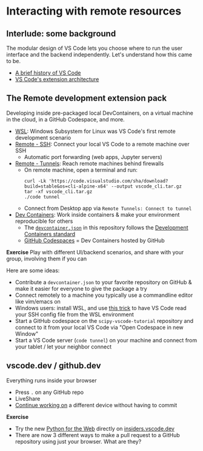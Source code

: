 # Interacting with remote resources

## Interlude: some background

The modular design of VS Code lets you choose where to run the user interface and the backend independently. Let's understand how this came to be.

- [A brief history of VS Code](history.md)
- [VS Code's extension architecture](architecture.md)

## The Remote development extension pack

Developing inside pre-packaged local DevContainers, on a virtual machine in the cloud, in a GitHub Codespace, and more.

- [WSL](https://marketplace.visualstudio.com/items?itemName=ms-vscode-remote.remote-wsl): Windows Subsystem for Linux was VS Code's first remote development scenario
- [Remote - SSH](https://marketplace.visualstudio.com/items?itemName=ms-vscode-remote.remote-ssh): Connect your local VS Code to a remote machine over SSH
  - Automatic port forwarding (web apps, Jupyter servers)
- [Remote - Tunnels](https://marketplace.visualstudio.com/items?itemName=ms-vscode.remote-server): Reach remote machines behind firewalls
  - On remote machine, open a terminal and run:
    ```
    curl -Lk 'https://code.visualstudio.com/sha/download?build=stable&os=cli-alpine-x64' --output vscode_cli.tar.gz
    tar -xf vscode_cli.tar.gz
    ./code tunnel
    ```
  - Connect from Desktop app via `Remote Tunnels: Connect to tunnel`
- [Dev Containers](https://marketplace.visualstudio.com/items?itemName=ms-vscode-remote.remote-containers): Work inside containers & make your environment reproducible for others
  - The [`devcontainer.json`](.devcontainer/devcontainer.json) in this repository follows the [Development Containers standard](https://containers.dev/)
  - [GitHub Codespaces](https://github.com/features/codespaces) = Dev Containers hosted by GitHub

**Exercise**
Play with different UI/backend scenarios, and share with your group, involving them if you can

Here are some ideas:

- Contribute a `devcontainer.json` to your favorite repository on GitHub & make it easier for everyone to give the package a try
- Connect remotely to a machine you typically use a commandline editor like vim/emacs on
- Windows users: install WSL, and use [this trick](https://stackoverflow.com/questions/60150466/can-i-ssh-from-wsl-in-visual-studio-code/66048792#66048792) to have VS Code read your SSH config file from the WSL environment
- Start a GitHub codespace on the `scipy-vscode-tutorial` repository and connect to it from your local VS Code via "Open Codespace in new Window"
- Start a VS Code server (`code tunnel`) on your machine and connect from your tablet / let your neighbor connect

## vscode.dev / github.dev

Everything runs inside your browser

- Press `.` on any GitHub repo
- LiveShare
- [Continue working on](https://code.visualstudio.com/docs/editor/vscode-web#_continue-working-in-a-different-environment) a different device without having to commit


**Exercise**

- Try the new [Python for the Web](https://code.visualstudio.com/docs/python/python-web) directly on [insiders.vscode.dev](https://insiders.vscode.dev/)
- There are now 3 different ways to make a pull request to a GitHub repository using just your browser. What are they?
